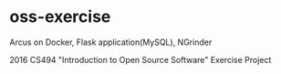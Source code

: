 # oss-exercise
Arcus on Docker, Flask application(MySQL), NGrinder

2016 CS494 "Introduction to Open Source Software"
Exercise Project
